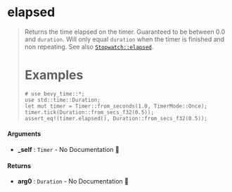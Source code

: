 # elapsed

>  Returns the time elapsed on the timer. Guaranteed to be between 0.0 and `duration`.
>  Will only equal `duration` when the timer is finished and non repeating.
>  See also [`Stopwatch::elapsed`](Stopwatch::elapsed).
>  # Examples
>  ```
>  # use bevy_time::*;
>  use std::time::Duration;
>  let mut timer = Timer::from_seconds(1.0, TimerMode::Once);
>  timer.tick(Duration::from_secs_f32(0.5));
>  assert_eq!(timer.elapsed(), Duration::from_secs_f32(0.5));
>  ```

#### Arguments

- **\_self** : `Timer` \- No Documentation 🚧

#### Returns

- **arg0** : `Duration` \- No Documentation 🚧